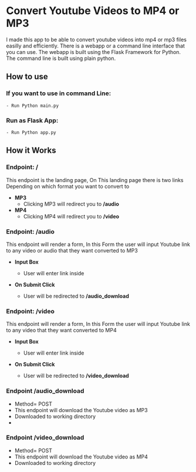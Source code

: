 # Convert Youtube Videos to MP4 or MP3

I made this app to be able to convert youtube videos into mp4 or mp3 files easilly and efficiently. There is a webapp or a command line interface that you can use. The webapp is built using the Flask Framework for Python. The command line is built using plain python.

## How to use

### If you want to use in command Line:

    - Run Python main.py

### Run as Flask App:

    - Run Python app.py

## How it Works

### Endpoint: **/**

This endpoint is the landing page, On This landing page there is two links Depending on which format you want to convert to

- **MP3**
  - Clicking MP3 will redirect you to **/audio**
- **MP4**
  - Clicking MP4 will redirect you to **/video**
    <br/>

### Endpoint: **/audio**

This endpoint will render a form, In this Form the user will input Youtube link to any video or audio that they want converted to MP3

- **Input Box**

  - User will enter link inside

- **On Submit Click**
  - User will be redirected to **/audio_download**
    <br/>

### Endpoint: **/video**

This endpoint will render a form, In this Form the user will input Youtube link to any video that they want converted to MP4

- **Input Box**

  - User will enter link inside

- **On Submit Click**
  - User will be redirected to **/video_download**
    <br/>

### Endpoint **/audio_download**

- Method= POST
- This endpoint will download the Youtube video as MP3
- Downloaded to working directory
-

### Endpoint **/video_download**

- Method= POST
- This endpoint will download the Youtube video as MP4
- Downloaded to working directory
